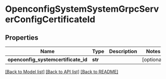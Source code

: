 # OpenconfigSystemSystemGrpcServerConfigCertificateId

## Properties
Name | Type | Description | Notes
------------ | ------------- | ------------- | -------------
**openconfig_systemcertificate_id** | **str** |  | [optional] 

[[Back to Model list]](../README.md#documentation-for-models) [[Back to API list]](../README.md#documentation-for-api-endpoints) [[Back to README]](../README.md)


